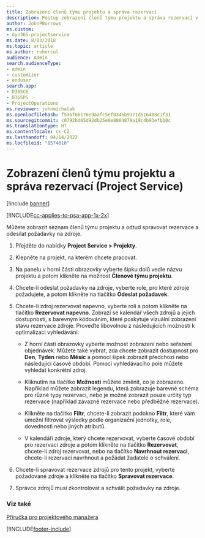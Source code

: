 ```yaml
---
title: Zobrazení členů týmu projektu a správa rezervací
description: Postup zobrazení členů týmu projektu a správa rezervací v Project Service
author: JohnPBurrows
ms.custom:
- dyn365-projectservice
ms.date: 8/03/2018
ms.topic: article
ms.author: ruhercul
audience: Admin
search.audienceType:
- admin
- customizer
- enduser
search.app:
- D365CE
- D365PS
- ProjectOperations
ms.reviewer: johnmichalak
ms.openlocfilehash: f5a6f66176e9aafc5ef0346b9371d516408c1f31
ms.sourcegitcommit: c0792bd65d92db25e0e8864879a19c4b93efb10c
ms.translationtype: HT
ms.contentlocale: cs-CZ
ms.lasthandoff: 04/14/2022
ms.locfileid: "8574010"
---
```

# <a name="view-project-team-members-and-manage-bookings-project-service"></a>Zobrazení členů týmu projektu a správa rezervací (Project Service)

[!include [banner](../includes/psa-now-project-operations.md)]

[!INCLUDE[cc-applies-to-psa-app-1x-2x](../includes/cc-applies-to-psa-app-1x-2x.md)]

Můžete zobrazit seznam členů týmu projektu a odtud spravovat rezervace a odesílat požadavky na zdroje.  
  
1.  Přejděte do nabídky **Project Service > Projekty**.  
  
2.  Klepněte na projekt, na kterém chcete pracovat.  
  
3.  Na panelu v horní části obrazovky vyberte šipku dolů vedle názvu projektu a potom klikněte na možnost **Členové týmu projektu**.  
  
4.  Chcete-li odeslat požadavky na zdroje, vyberte role, pro které zdroje požadujete, a potom klikněte na tlačítko **Odeslat požadavek**.  
  
5.  Chcete-li zdroj rezervovat napevno, vyberte roli a potom klikněte na tlačítko **Rezervovat napevno**. Zobrazí se kalendář všech zdrojů a jejich dostupnosti, s barevným kódováním, které poskytuje vizuální zobrazení stavu rezervace zdroje. Proveďte libovolnou z následujících možností k optimalizaci vyhledávání:  
  
    -   Z horní části obrazovky vyberte možnost zobrazení nebo seřazení objednávek. Můžete také vybrat, zda chcete zobrazit dostupnost pro **Den**, **Týden** nebo **Měsíc** a pomocí šipek zobrazit předchozí nebo následující časové období. Pomocí vyhledávacího pole můžete vyhledat konkrétní zdroj.  
  
    -   Kliknutím na tlačítko **Možnosti** můžete změnit, co je zobrazeno. Například můžete zobrazit legendu, která zobrazuje barevné schéma pro různé typy rezervací, nebo je možné zobrazit pouze určitý typ rezervace (například závazné rezervace nebo předběžné rezervace).  
  
    -   Klikněte na tlačítko **Filtr**, chcete-li zobrazit podokno **Filtr**, které vám umožní filtrovat výsledky podle organizační jednotky, role, dovednosti nebo jiných atributů.  
  
    -   V kalendáři zdroje, který chcete rezervovat, vyberte časové období pro rezervaci zdroje a potom klikněte na tlačítko **Rezervovat**, chcete-li zdroj rezervovat, nebo na tlačítko **Navrhnout rezervaci**, chcete-li rezervaci navrhnout a požádat žadatele o schválení.  
  
6.  Chcete-li spravovat rezervace zdrojů pro tento projekt, vyberte požadované zdroje a klikněte na tlačítko **Spravovat rezervace**.  
  
7.  Správce zdrojů musí zkontrolovat a schválit požadavky na zdroje.  
  
### <a name="see-also"></a>Viz také  
 [Příručka pro projektového manažera](../psa/project-manager-guide.md)


[!INCLUDE[footer-include](../includes/footer-banner.md)]
